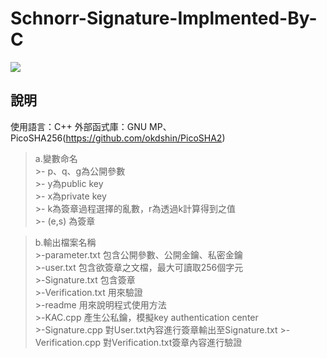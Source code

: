 # Schnorr-Signature-Implmented-By-C
![](https://i.imgur.com/u9gZvse.png)<br />


## 說明
使用語言：C++
外部函式庫：GNU MP、PicoSHA256(https://github.com/okdshin/PicoSHA2)  
>a.變數命名  
	>- p、q、g為公開參數  
	>- y為public key  
	>- x為private key  
	>- k為簽章過程選擇的亂數，r為透過k計算得到之值  
	>- (e,s) 為簽章  

>b.輸出檔案名稱  
	>-parameter.txt 包含公開參數、公開金鑰、私密金鑰  
	>-user.txt 包含欲簽章之文檔，最大可讀取256個字元  
	>-Signature.txt 包含簽章  
	>-Verification.txt 用來驗證  
	>-readme 用來說明程式使用方法  
	>-KAC.cpp 產生公私鑰，模擬key authentication center      
	>-Signature.cpp 對User.txt內容進行簽章輸出至Signature.txt
	>-Verification.cpp 對Verification.txt簽章內容進行驗證


